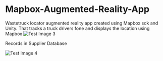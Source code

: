 # Mapbox-Augmented-Reality-App
Wastetruck locator augmented reality app created using Mapbox sdk and Unity. That tracks a truck drivers fone and displays the location using Mapbox
![Test Image 3](Truck1.JPG)




Records in Supplier Database




![Test Image 4](Truck2.JPG)



